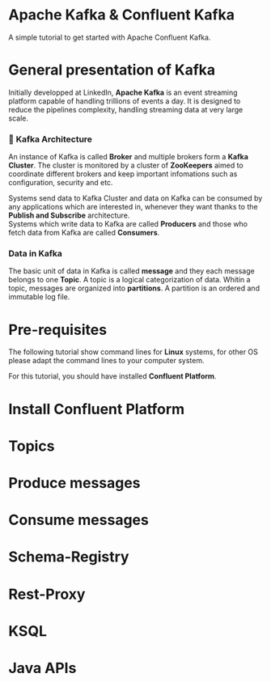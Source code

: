 # Apache Kafka & Confluent Kafka
A simple tutorial to get started with Apache Confluent Kafka.





# General presentation of Kafka

Initially developped at LinkedIn, **Apache Kafka** is an event streaming platform capable of handling trillions of events a day. It is designed to reduce the pipelines complexity, handling streaming data at very large scale. 

### :triangular_flag_on_post: **Kafka Architecture**
An instance of Kafka is called **Broker** and multiple brokers form a **Kafka Cluster**.
The cluster is monitored by a cluster of **ZooKeepers** aimed to coordinate different brokers and keep important infomations such as configuration, security and etc.

Systems send data to Kafka Cluster and data on Kafka can be consumed by any applications which are interested in, whenever they want thanks to the **Publish and Subscribe** architecture. 
<br>
Systems which write data to Kafka are called **Producers** and those who fetch data from Kafka are called **Consumers**.

### **Data in Kafka**

The basic unit of data in Kafka is called **message** and they each message belongs to one **Topic**. A topic is a logical categorization of data.
Whitin a topic, messages are organized into **partitions**. A partition is an ordered and immutable log file.







# Pre-requisites
The following tutorial show command lines for **Linux** systems, for other OS please adapt the command lines to your computer system.

For this tutorial, you should have installed **Confluent Platform**.



# Install Confluent Platform

# Topics

# Produce messages

# Consume messages

# Schema-Registry

# Rest-Proxy

# KSQL

# Java APIs

